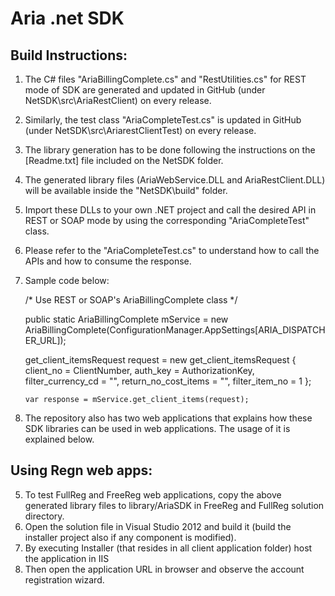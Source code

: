 Aria .net SDK
==============
Build Instructions:
-------------------
1.	The C# files "AriaBillingComplete.cs" and "RestUtilities.cs" for REST mode of SDK are generated and updated in GitHub (under NetSDK\src\AriaRestClient) on every release.
2.	Similarly, the test class "AriaCompleteTest.cs" is updated in GitHub (under NetSDK\src\AriarestClientTest) on every release.
3.	The library generation has to be done following the instructions on the [Readme.txt] file included on the NetSDK folder.
4.	The generated library files (AriaWebService.DLL and AriaRestClient.DLL) will be available inside the "NetSDK\build" folder.
5.	Import these DLLs to your own .NET project and call the desired API in REST or SOAP mode by using the corresponding "AriaCompleteTest" class.
6.	Please refer to the "AriaCompleteTest.cs" to understand how to call the APIs and how to consume the response.
7.	Sample code below:

       /* Use REST or SOAP's AriaBillingComplete class */

       public static AriaBillingComplete mService = new AriaBillingComplete(ConfigurationManager.AppSettings[ARIA_DISPATCHER_URL]);

       get_client_itemsRequest request = new get_client_itemsRequest
            {
            client_no = ClientNumber,
            auth_key = AuthorizationKey,
            filter_currency_cd = "",
            return_no_cost_items = "",
            filter_item_no = 1
            };

        var response = mService.get_client_items(request);

8.	The repository also has two web applications that explains how these SDK libraries can be used in web applications. The usage of it is explained below.

Using Regn web apps:
--------------------
5.	To test FullReg and FreeReg web applications, copy the above generated library files to library/AriaSDK in FreeReg and FullReg solution directory.
6.	Open the solution file in Visual Studio 2012 and build it (build the installer project also if any component is modified).
7.	By executing Installer (that resides in all client application folder) host the application in IIS 
8.	Then open the application URL in browser and observe the account registration wizard.
